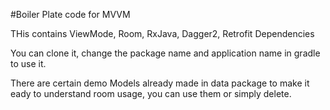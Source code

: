 #Boiler Plate code for MVVM

THis contains ViewMode, Room, RxJava, Dagger2, Retrofit Dependencies 

You can clone it, change the package name and application name in gradle to use it.

There are certain demo Models already made in data package to make it eady to understand room usage, you can use 
them or simply delete.